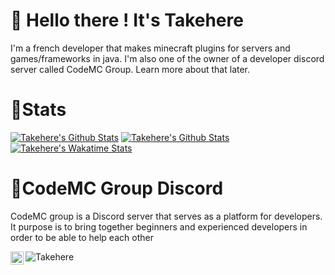 # 👋 Hello there ! It's Takehere
I'm a french developer that makes minecraft plugins for servers and games/frameworks in java. I'm also one of the owner of a developer discord server called CodeMC Group. Learn more about that later.

# 📝Stats
[![Takehere's Github Stats](https://github-readme-stats.vercel.app/api/top-langs/?username=takehere&show_icons=true&hide_border=true&theme=midnight-purple)](https://github.com/anuraghazra/github-readme-stats)
[![Takehere's Github Stats](https://github-readme-stats.vercel.app/api?username=takehere&show_icons=true&hide_border=true&theme=midnight-purple)](https://github.com/anuraghazra/github-readme-stats)
[![Takehere's Wakatime Stats](https://github-readme-stats.vercel.app/api/wakatime?username=Takehere)](https://github.com/anuraghazra/github-readme-stats)

# 📡CodeMC Group Discord
CodeMC group is a Discord server that serves as a platform for developers. It purpose is to bring together beginners and experienced developers in order to be able to help each other

<a href="https://discord.gg/YXrXpCspT4">
  <img align="left" alt="CodeMC Group Discord" width="21px" src="https://raw.githubusercontent.com/anuraghazra/anuraghazra/master/assets/discord-round.svg" />
</a>
<p align="left"> <img src="https://komarev.com/ghpvc/?username=Takehere" alt="Takehere" /> </p>  
